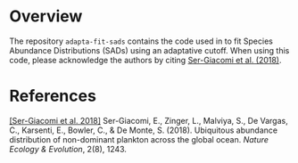 # Overview

The repository `adapta-fit-sads` contains the code used in to fit Species Abundance Distributions (SADs) using an adaptative cutoff. When using this code, please acknowledge the authors by citing  [Ser-Giacomi et al. (2018)](#references).












# References

[[Ser-Giacomi et al. 2018]](https://www.nature.com/articles/s41559-018-0587-2) Ser-Giacomi, E., Zinger, L., Malviya, S., De Vargas, C., Karsenti, E., Bowler, C., & De Monte, S. (2018). Ubiquitous abundance distribution of non-dominant plankton across the global ocean. *Nature Ecology & Evolution*, 2(8), 1243.
